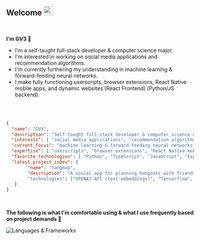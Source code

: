 <h2 align="left">Welcome <img width="25px" src="https://em-content.zobj.net/source/noto-emoji-animations/344/waving-hand_1f44b.gif"/> </h2><br/>

<div align="left">

<p><strong>I'm GV3 🔻</strong></p>
<ul>
  <li>I'm a self-taught full-stack developer & computer science major.</li>
  <li>I'm interested in working on social media applications and recommendation algorithms.</li>
  <li>I'm currently furthering my understanding in machine learning & forward-feeding neural networks.</li>
  <li>I make fully functioning userscripts, browser extensions, React Native mobile apps, and dynamic websites (React Frontend) (Python/JS backend).</li>
</ul><br/><br/>

```json
{
  "name": "GV3",
  "description": "Self-taught full-stack developer & computer science major",
  "interests": [ "social media applications", "recommendation algorithms" ],
  "current_focus": "machine learning & forward-feeding neural networks",
  "expertise": [ "userscripts", "browser extensions", "React Native mobile apps", "dynamic websites" ],
  "favorite_technologies": [ "Python", "TypeScript", "JavaScript", "Express", "Node.js", "Vite", "Firebase", "Heroku", "MongoDB", "React", "Svelte", "Tailwind CSS",  "TensorFlow",  "PyTorch", "Arduino", "Raspberry Pi" ],
  "latest_project_inDev": {
        "name": "hangmap",
        "description": "A social app for planning hangouts with friends, finding nearby people and places, and matching based on interests. It features swipe sessions to suggest and decide on activities, group planning, and real-time event updates."
        "technologies": ["OPENAI API (text-embeddings)", "Tensorflow", "Python Flask", "React Native", "Node.js", "Firebase", "BackBlaze", "Express", "MongoDB", "CloudFlare", "Redis", "Expo", "TripAdvisor API", "Sockets.io" "Google Maps API"]
   }
}
```
<br/>
<div>
  <div>
    <p align="left">
      <p><strong>The following is what I'm comfortable using & what I use frequently based on project demands 🔻</strong></p>
      <img src="https://skillicons.dev/icons?i=python,typescript,js,express,nodejs,npm,vite,jquery,aws,firebase,heroku,git,redis,mysql,mongodb,cloudflare,react,svelte,tailwind,figma,bootstrap,tensorflow,pytorch,sklearn,arduino,raspberrypi" alt="Languages & Frameworks"/>
    </p>
  </div>
</div>
<br/>
